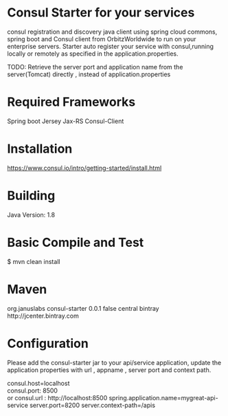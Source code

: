 Consul Starter for your services
================================
consul registration  and discovery java client using spring cloud commons, spring boot and Consul client from OrbitzWorldwide to run on your enterprise servers. Starter auto register your service with consul,running locally or remotely as specified in the application.properties.

TODO: Retrieve the server port and application name from the server(Tomcat) directly , instead of application.properties

Required Frameworks
===================
Spring boot
Jersey Jax-RS
Consul-Client

Installation
=============
https://www.consul.io/intro/getting-started/install.html

Building
==========
Java Version: 1.8

Basic Compile and Test
======================
$ mvn clean install

Maven
=======
<dependencies>
    <dependency>
     	<groupId>org.januslabs</groupId>
		<artifactId>consul-starter</artifactId>
		<version>0.0.1</version>
    </dependency>
    <!-- include spring boot,Jersey, Orbitzworldwide consul client -->
</dependencies>

<repositories>
    <repository>
        <snapshots>
            <enabled>false</enabled>
        </snapshots>
        <id>central</id>
        <name>bintray</name>
        <url>http://jcenter.bintray.com</url>
    </repository>
</repositories>

Configuration
=============
Please add the consul-starter jar to your api/service application, update the application properties with url , appname , server port and context path.

consul.host=localhost  
consul.port: 8500  
or
consul.url : http://localhost:8500
spring.application.name=mygreat-api-service
server.port=8200
server.context-path=/apis





